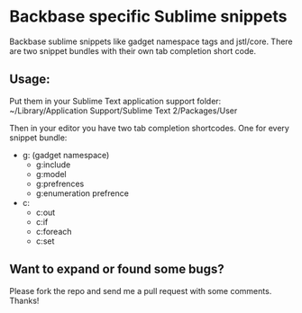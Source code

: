 Backbase specific Sublime snippets
==================================

Backbase sublime snippets like gadget namespace tags and jstl/core.
There are two snippet bundles with their own tab completion short code.

Usage:
-----
Put them in your Sublime Text application support folder:
~/Library/Application Support/Sublime Text 2/Packages/User

Then in your editor you have two tab completion shortcodes. One for every snippet bundle:

- g: (gadget namespace)
    - g:include
    - g:model
    - g:prefrences
    - g:enumeration prefrence
- c:
    - c:out
    - c:if
    - c:foreach
    - c:set

Want to expand or found some bugs?
----------------------------------
Please fork the repo and send me a pull request with some comments.
Thanks!